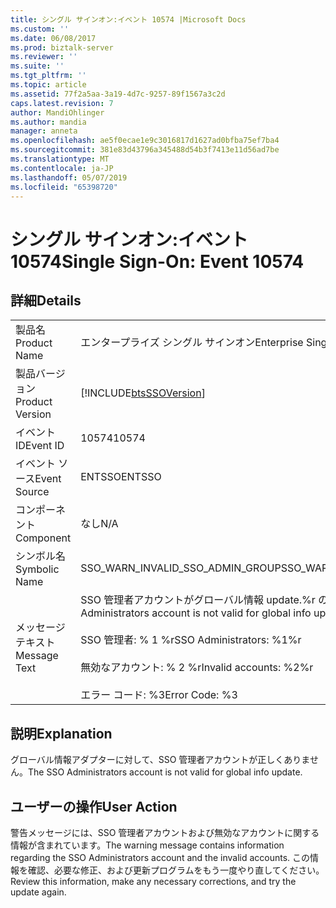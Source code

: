 ```yaml
---
title: シングル サインオン:イベント 10574 |Microsoft Docs
ms.custom: ''
ms.date: 06/08/2017
ms.prod: biztalk-server
ms.reviewer: ''
ms.suite: ''
ms.tgt_pltfrm: ''
ms.topic: article
ms.assetid: 77f2a5aa-3a19-4d7c-9257-89f1567a3c2d
caps.latest.revision: 7
author: MandiOhlinger
ms.author: mandia
manager: anneta
ms.openlocfilehash: ae5f0ecae1e9c3016817d1627ad0bfba75ef7ba4
ms.sourcegitcommit: 381e83d43796a345488d54b3f7413e11d56ad7be
ms.translationtype: MT
ms.contentlocale: ja-JP
ms.lasthandoff: 05/07/2019
ms.locfileid: "65398720"
---
```

# <a name="single-sign-on-event-10574"></a><span data-ttu-id="91cab-102">シングル サインオン:イベント 10574</span><span class="sxs-lookup"><span data-stu-id="91cab-102">Single Sign-On: Event 10574</span></span>
## <a name="details"></a><span data-ttu-id="91cab-103">詳細</span><span class="sxs-lookup"><span data-stu-id="91cab-103">Details</span></span>  
  
|                 |                                                                                                                                                                          |
|-----------------|--------------------------------------------------------------------------------------------------------------------------------------------------------------------------|
|  <span data-ttu-id="91cab-104">製品名</span><span class="sxs-lookup"><span data-stu-id="91cab-104">Product Name</span></span>   |                                                                        <span data-ttu-id="91cab-105">エンタープライズ シングル サインオン</span><span class="sxs-lookup"><span data-stu-id="91cab-105">Enterprise Single Sign-On</span></span>                                                                         |
| <span data-ttu-id="91cab-106">製品バージョン</span><span class="sxs-lookup"><span data-stu-id="91cab-106">Product Version</span></span> |                                                        [!INCLUDE[btsSSOVersion](../includes/btsssoversion-md.md)]                                                        |
|    <span data-ttu-id="91cab-107">イベント ID</span><span class="sxs-lookup"><span data-stu-id="91cab-107">Event ID</span></span>     |                                                                                  <span data-ttu-id="91cab-108">10574</span><span class="sxs-lookup"><span data-stu-id="91cab-108">10574</span></span>                                                                                   |
|  <span data-ttu-id="91cab-109">イベント ソース</span><span class="sxs-lookup"><span data-stu-id="91cab-109">Event Source</span></span>   |                                                                                  <span data-ttu-id="91cab-110">ENTSSO</span><span class="sxs-lookup"><span data-stu-id="91cab-110">ENTSSO</span></span>                                                                                  |
|    <span data-ttu-id="91cab-111">コンポーネント</span><span class="sxs-lookup"><span data-stu-id="91cab-111">Component</span></span>    |                                                                                   <span data-ttu-id="91cab-112">なし</span><span class="sxs-lookup"><span data-stu-id="91cab-112">N/A</span></span>                                                                                    |
|  <span data-ttu-id="91cab-113">シンボル名</span><span class="sxs-lookup"><span data-stu-id="91cab-113">Symbolic Name</span></span>  |                                                                     <span data-ttu-id="91cab-114">SSO_WARN_INVALID_SSO_ADMIN_GROUP</span><span class="sxs-lookup"><span data-stu-id="91cab-114">SSO_WARN_INVALID_SSO_ADMIN_GROUP</span></span>                                                                     |
|  <span data-ttu-id="91cab-115">メッセージ テキスト</span><span class="sxs-lookup"><span data-stu-id="91cab-115">Message Text</span></span>   | <span data-ttu-id="91cab-116">SSO 管理者アカウントがグローバル情報 update.%r のため無効です。</span><span class="sxs-lookup"><span data-stu-id="91cab-116">The SSO Administrators account is not valid for global info update.%r</span></span><br /><br /> <span data-ttu-id="91cab-117">SSO 管理者: % 1 %r</span><span class="sxs-lookup"><span data-stu-id="91cab-117">SSO Administrators: %1%r</span></span><br /><br /> <span data-ttu-id="91cab-118">無効なアカウント: % 2 %r</span><span class="sxs-lookup"><span data-stu-id="91cab-118">Invalid accounts: %2%r</span></span><br /><br /> <span data-ttu-id="91cab-119">エラー コード: %3</span><span class="sxs-lookup"><span data-stu-id="91cab-119">Error Code: %3</span></span> |
  
## <a name="explanation"></a><span data-ttu-id="91cab-120">説明</span><span class="sxs-lookup"><span data-stu-id="91cab-120">Explanation</span></span>  
 <span data-ttu-id="91cab-121">グローバル情報アダプターに対して、SSO 管理者アカウントが正しくありません。</span><span class="sxs-lookup"><span data-stu-id="91cab-121">The SSO Administrators account is not valid for global info update.</span></span>  
  
## <a name="user-action"></a><span data-ttu-id="91cab-122">ユーザーの操作</span><span class="sxs-lookup"><span data-stu-id="91cab-122">User Action</span></span>  
 <span data-ttu-id="91cab-123">警告メッセージには、SSO 管理者アカウントおよび無効なアカウントに関する情報が含まれています。</span><span class="sxs-lookup"><span data-stu-id="91cab-123">The warning message contains information regarding the SSO Administrators account and the invalid accounts.</span></span> <span data-ttu-id="91cab-124">この情報を確認、必要な修正、および更新プログラムをもう一度やり直してください。</span><span class="sxs-lookup"><span data-stu-id="91cab-124">Review this information, make any necessary corrections, and try the update again.</span></span>